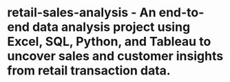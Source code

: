 # retail-sales-analysis - An end-to-end data analysis project using Excel, SQL, Python, and Tableau to uncover sales and customer insights from retail transaction data.
